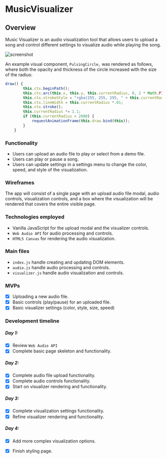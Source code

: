 # MusicVisualizer

## Overview

Music Visualizer is an audio visualization tool that allows users to upload a song and control different settings to visualize audio while playing the song. 

![screenshot](https://orange-music-pro.s3-us-west-1.amazonaws.com/Screen+Shot+2019-05-28+at+4.29.58+PM.png)

An example visual component, `PulsingCircle,` was rendered as follows, where both the opacity and thickness of the circle increased with the size of the radius: 

```javascript
draw() {
        this.ctx.beginPath();
        this.ctx.arc(this.x, this.y, this.currentRadius, 0, 2 * Math.PI);
        this.ctx.strokeStyle = "rgba(255, 255, 255, " + this.currentRadius/500 + ")"
        this.ctx.lineWidth = this.currentRadius *.01;
        this.ctx.stroke();
        this.currentRadius *= 1.1; 
        if (this.currentRadius < 2000) {
            requestAnimationFrame(this.draw.bind(this));
        }
    }
```

### Functionality

* Users can upload an audio file to play or select from a demo file. 
* Users can play or pause a song. 
* Users can update settings in a settings menu to change the color, speed, and style of the visualization. 

### Wireframes

The app will consist of a single page with an upload audio file modal, audio controls, visualization controls, and a box where the visualization will be rendered that covers the entire visible page. 

### Technologies employed
* Vanilla JavaScript for the upload modal and the visualizer controls.
* `Web Audio API` for audio processing and controls. 
* `HTML5 Canvas` for rendering the audio visualization. 

### Main files
* `index.js` handle creating and updating DOM elements.
* `audio.js` handle audio processing and controls.
* `visualizer.js` handle audio visualization and controls.

### MVPs
- [x] Uploading a new audio file.
- [x] Basic controls (play/pause) for an uploaded file. 
- [x] Basic visualizer settings (color, style, size, speed)

### Development timeline

##### Day 1:
- [x] Review `Web Audio API` 
- [x] Complete basic page skeleton and functionality.

##### Day 2:
- [x] Complete audio file upload functionality.
- [x] Complete audio controls functionality.
- [x] Start on visualizer rendering and functionality.

##### Day 3:
- [x] Complete visualization settings functionality.
- [x] Refine visualizer rendering and functionality.

##### Day 4:
- [x] Add more complex visualization options.
- [x] Finish styling page.

